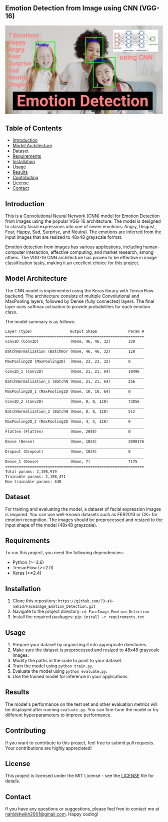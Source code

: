 ## Emotion Detection from Image using CNN (VGG-16)

![Emotion Detection](emotiondetection.jpg)


## Table of Contents
- [Introduction](#introduction)
- [Model Architecture](#model-architecture)
- [Dataset](#dataset)
- [Requirements](#requirements)
- [Installation](#installation)
- [Usage](#usage)
- [Results](#results)
- [Contributing](#contributing)
- [License](#license)
- [Contact](#contact)

## Introduction

This is a Convolutional Neural Network (CNN) model for Emotion Detection from images using the popular VGG-16 architecture. The model is designed to classify facial expressions into one of seven emotions: Angry, Disgust, Fear, Happy, Sad, Surprise, and Neutral. The emotions are inferred from the input images that are resized to 48x48 grayscale format.

Emotion detection from images has various applications, including human-computer interaction, affective computing, and market research, among others. The VGG-16 CNN architecture has proven to be effective in image classification tasks, making it an excellent choice for this project.

## Model Architecture

The CNN model is implemented using the Keras library with TensorFlow backend. The architecture consists of multiple Convolutional and MaxPooling layers, followed by Dense (fully connected) layers. The final layer uses softmax activation to provide probabilities for each emotion class.

The model summary is as follows:

```
Layer (type)                 Output Shape              Param #
==============================================================
Conv2D (Conv2D)              (None, 46, 46, 32)        320
______________________________________________________________
BatchNormalization (BatchNor (None, 46, 46, 32)        128
______________________________________________________________
MaxPooling2D (MaxPooling2D)  (None, 23, 23, 32)        0
______________________________________________________________
Conv2D_1 (Conv2D)            (None, 21, 21, 64)        18496
______________________________________________________________
BatchNormalization_1 (BatchN (None, 21, 21, 64)        256
______________________________________________________________
MaxPooling2D_1 (MaxPooling2D (None, 10, 10, 64)        0
______________________________________________________________
Conv2D_2 (Conv2D)            (None, 8, 8, 128)         73856
______________________________________________________________
BatchNormalization_2 (BatchN (None, 8, 8, 128)         512
______________________________________________________________
MaxPooling2D_2 (MaxPooling2D (None, 4, 4, 128)         0
______________________________________________________________
Flatten (Flatten)            (None, 2048)              0
______________________________________________________________
Dense (Dense)                (None, 1024)              2098176
______________________________________________________________
Dropout (Dropout)            (None, 1024)              0
______________________________________________________________
Dense_1 (Dense)              (None, 7)                 7175
==============================================================
Total params: 2,198,919
Trainable params: 2,198,471
Non-trainable params: 448
```

## Dataset

For training and evaluating the model, a dataset of facial expression images is required. You can use well-known datasets such as FER2013 or CK+ for emotion recognition. The images should be preprocessed and resized to the input shape of the model (48x48 grayscale).

## Requirements

To run this project, you need the following dependencies:

- Python (>=3.6)
- TensorFlow (>=2.0)
- Keras (>=2.4)

## Installation

1. Clone this repository: `https://github.com/73-sk-nahid/FaceImage_Emotion_Detection.git`
2. Navigate to the project directory: `cd FaceImage_Emotion_Detection`
3. Install the required packages: `pip install -r requirements.txt`

## Usage

1. Prepare your dataset by organizing it into appropriate directories.
2. Make sure the dataset is preprocessed and resized to 48x48 grayscale images.
3. Modify the paths in the code to point to your dataset.
4. Train the model using `python train.py`.
5. Evaluate the model using `python evaluate.py`.
6. Use the trained model for inference in your applications.

## Results

The model's performance on the test set and other evaluation metrics will be displayed after running `evaluate.py`. You can fine-tune the model or try different hyperparameters to improve performance.

## Contributing

If you want to contribute to this project, feel free to submit pull requests. Your contributions are highly appreciated!

## License

This project is licensed under the MIT License - see the [LICENSE](LICENSE) file for details.

## Contact

If you have any questions or suggestions, please feel free to contact me at [nahidsheikh2001@gmail.com](mailto:nahidsheikh2001@gmail.com). Happy coding!
